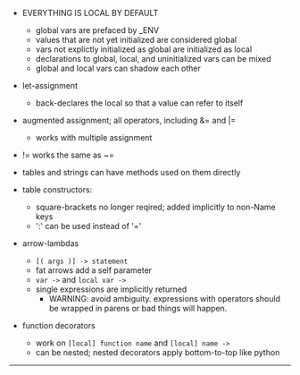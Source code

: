 
-  EVERYTHING IS LOCAL BY DEFAULT
    - global vars are prefaced by _ENV
    - values that are not yet initialized are considered global
    - vars not explictly initialized as global are initialized as local
    - declarations to global, local, and uninitialized vars can be mixed
    - global and local vars can shadow each other

- let-assignment
    - back-declares the local so that a value can refer to itself

- augmented assignment; all operators, including &= and |=
    - works with multiple assignment

- != works the same as ~=

- tables and strings can have methods used on them directly

- table constructors:
    - square-brackets no longer reqired; added implicitly to non-Name keys
    - ':' can be used instead of '='

- arrow-lambdas
    - `[( args )] -> statement`
    - fat arrows add a self parameter
    - `var ->` and `local var ->` 
    - single expressions are implicitly returned
        - WARNING: avoid ambiguity. expressions with operators should be wrapped in parens or bad things will happen. 

- function decorators
    - work on `[local] function name` and `[local] name ->`
    - can be nested; nested decorators apply bottom-to-top like python


----


